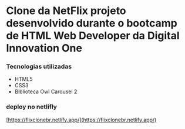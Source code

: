 # Clone da NetFlix projeto desenvolvido durante o bootcamp de HTML Web Developer da Digital Innovation One


### Tecnologias utilizadas
* HTML5
* CSS3
* Biblioteca Owl Carousel 2

### deploy no netlifly

[https://flixclonebr.netlify.app/](https://flixclonebr.netlify.app/)